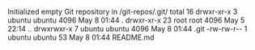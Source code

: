 Initialized empty Git repository in /git-repos/.git/
total 16
drwxr-xr-x  3 ubuntu ubuntu 4096 May  8 01:44 .
drwxr-xr-x 23 root   root   4096 May  5 22:14 ..
drwxrwxr-x  7 ubuntu ubuntu 4096 May  8 01:44 .git
-rw-rw-r--  1 ubuntu ubuntu   53 May  8 01:44 README.md
